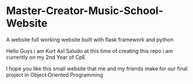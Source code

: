 # Master-Creator-Music-School-Website
A website full working website built with flask framework and python

Hello Guys i am Kurt Axl Saludo
at this time of creating this repo i am currently on my 2nd Year of CpE

I hope you like this small website that me and my friends make for our
final project in Object Oriented Programming

